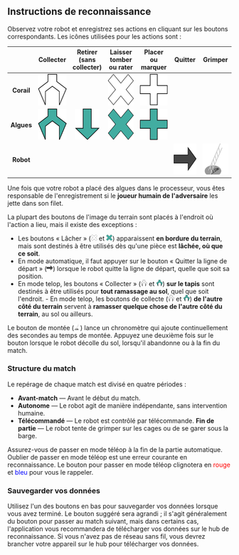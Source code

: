 ## Instructions de reconnaissance

Observez votre robot et enregistrez ses actions en cliquant sur les boutons correspondants. Les icônes utilisées pour les actions sont :

| | Collecter | Retirer<br>(sans<br>collecter) | Laisser tomber<br>ou rater | Placer<br>ou marquer | Quitter | Grimper |
| :---: | :---: | :---: | :---: | :---: | :---: | :---: |
| **Corail** | <img src=coral-collect.png style=height:5em> | | <img src=coral-drop.png style=height:5em> | <img src=coral-place.png style=height:5em> | | |
| **Algues** | <img src=algae-collect.png style=height:5em> | <img src=algae-remove.png style=height:5em> | <img src=algae-drop.png style=height:5em> | <img src=algae-place.png style=height:5em> | | |
| **Robot** | | | | | <img src=leave.png style=height:5em> | <img src=climb.png style=height:5em> |

Une fois que votre robot a placé des algues dans le processeur, vous êtes responsable de l'enregistrement si le **joueur humain de l'adversaire** les jette dans son filet.

La plupart des boutons de l'image du terrain sont placés à l'endroit où l'action a lieu, mais il existe des exceptions :

- Les boutons « Lâcher » (<img src=coral-drop.png style=height:1em> et <img src=algae-drop.png style=height:1em>) apparaissent **en bordure du terrain**, mais sont destinés à être utilisés dès qu'une pièce est **lâchée, où que ce soit**.
- En mode automatique, il faut appuyer sur le bouton « Quitter la ligne de départ » (<img src=leave.png style=height:1em>) lorsque le robot quitte la ligne de départ, quelle que soit sa position.
- En mode telop, les boutons « Collecter » (<img src=coral-collect.png style=height:1em> et <img src=algae-collect.png style=height:1em>) **sur le tapis** sont destinés à être utilisés pour **tout ramassage au sol**, quel que soit l'endroit. - En mode telop, les boutons de collecte (<img src=coral-collect.png style=height:1em> et <img src=algae-collect.png style=height:1em>) **de l'autre côté du terrain** servent à **ramasser quelque chose de l'autre côté du terrain**, au sol ou ailleurs.

Le bouton de montée (<img src=climb.png style=height:1em>) lance un chronomètre qui ajoute continuellement des secondes au temps de montée. Appuyez une deuxième fois sur le bouton lorsque le robot décolle du sol, lorsqu'il abandonne ou à la fin du match.

### Structure du match
Le repérage de chaque match est divisé en quatre périodes :
- **Avant-match** — Avant le début du match.
- **Autonome** — Le robot agit de manière indépendante, sans intervention humaine.
- **Télécommandé** — Le robot est contrôlé par télécommande.
**Fin de partie** — Le robot tente de grimper sur les cages ou de se garer sous la barge.

Assurez-vous de passer en mode téléop à la fin de la partie automatique. Oublier de passer en mode téléop est une erreur courante en reconnaissance. Le bouton pour passer en mode téléop clignotera en <span style=color:red>rouge</span> et <span style=color:blue>bleu</span> pour vous le rappeler.

### Sauvegarder vos données

Utilisez l'un des boutons en bas pour sauvegarder vos données lorsque vous avez terminé. Le bouton suggéré sera agrandi ; il s'agit généralement du bouton pour passer au match suivant, mais dans certains cas, l'application vous recommandera de télécharger vos données sur le hub de reconnaissance. Si vous n'avez pas de réseau sans fil, vous devrez brancher votre appareil sur le hub pour télécharger vos données.
